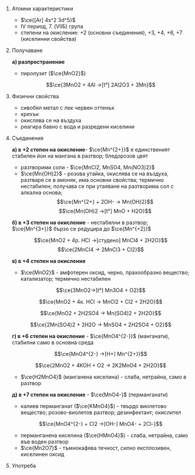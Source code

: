 1. Атомни характеристики
	- $\ce{[Ar] 4s^2 3d^5}$
	- IV период, 7. (VIIБ) група
	- степени на окисление: +2 (основни съединения), +3, +4, +6, +7 (киселинни свойства)

2. Получаване
	
	**а) разпространение**
	- пиролузит ($\ce{MnO2}$)
	
	$$\ce{3MnO2 + 4Al ->[t°] 2Al2O3 + 3Mn}$$

3. Физични свойства 
	- сивобял метал с лек червен оттенък
	- крехък
	- окислява се на въздуха
	- реагира бавно с вода и разредени киселини

4. Съединения 
	
	**а) в +2 степен на окисление**- $\ce{Mn^{2+}}$ е единственият стабилен йон на мангана в разтвор; бледорозов цвят
	- разтворими соли - $\ce{MnCl2, MnSO4, Mn(NO3)2}$
	- $\ce{Mn(OH)2}$ - розова утайка, окислява се на въздуха, разтваря се в амоняк, има основни свойства; термично нестабилен; получава се при утаяване на разтворима сол с алкална основа;
	$$\ce{Mn^{2+} + 2OH- -> Mn(OH)2}$$
	$$\ce{Mn(OH)2 ->[t°] MnO + H2O}$$
	
	**б) в +3 степен на окисление** - нестабилни в разтвор; $\ce{Mn^{3+}}$ бързо се редуцира до $\ce{Mn^{+2}}$
	
	$$\ce{MnO2 + 4р. HCl ->[студено] MnCl4 + 2H2O}$$
	$$\ce{2MnCl4 -> 2MnCl3 + Cl2}$$
	
	**в) в +4 степен на окисление**
	- $\ce{MnO2}$ - амфотерен оксид, черно, прахообразно вещество; катализатор; термично нестабилен 
	
	$$\ce{3MnO2->[t°] Mn3O4 + O2}$$
	
	$$\ce{MnO2 + 4к. HCl -> MnCl2 + Cl2 + 2H2O}$$
	
	$$\ce{MnO2 + 2H2SO4 -> Mn(SO4)2 + 2H2O}$$
	
	$$\ce{2Mn(SO4)2 + 2H2O -> MnSO4 + 2H2SO4 + O2}$$
	
	**г) в +6 степен на окисление** - $\ce{MnO4^{2-}}$ (манганати), стабилни само в основна среда
	
	$$\ce{MnO4^{2-} ->[H+]  Mn^{2+}}$$
	
	$$\ce{2MnO2 + 4KOH + O2 -> 2K2MnO4 + 2H2O}$$
	
	- $\ce{H2MnO4}$ (манганена киселина) - слаба, нетрайна, само в разтвор
	
	**д) в +7  степен на окисление** - $\ce{MnO4-}$ (перманганати)
	- калиев перманганат ($\ce{KMnO4}$) - твърдо виолетово вещество; розово-виолетов разтвор; дезинфектант; окислител
	
	$$\ce{MnO4^{2-} + Cl2 ->[OH-] MnO4- + 2Cl-}$$
	
	- перманганена киселина ($\ce{HMnO4}$) - слаба, нетрайна, само във воден разтвор
	- $\ce{Mn2O7}$ - тъмнокафява течност, силно експлозивен, киселинен оксид

5. Употреба